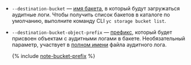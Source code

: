 
* `--destination-bucket` — [имя бакета](../../storage/concepts/bucket.md#naming), в который будут загружаться аудитные логи.
    Чтобы получить список бакетов в каталоге по умолчанию, выполните команду CLI `yc storage bucket list`.

* `--destination-bucket-object-prefix` — [префикс](../../storage/concepts/object.md#folder), который будет присвоен объектам с аудитными логами в бакете. Необязательный параметр, участвует в [полном имени](../../audit-trails/concepts/format.md#log-file-name) файла аудитного лога.

    {% include [note-bucket-prefix](../../_includes/audit-trails/note-bucket-prefix.md) %}
